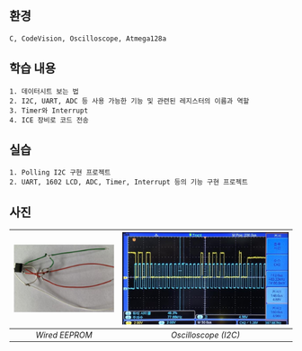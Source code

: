 ## 환경
    C, CodeVision, Oscilloscope, Atmega128a
## 학습 내용
    1. 데이터시트 보는 법
    2. I2C, UART, ADC 등 사용 가능한 기능 및 관련된 레지스터의 이름과 역할
    3. Timer와 Interrupt
    4. ICE 장비로 코드 전송
    
## 실습
    1. Polling I2C 구현 프로젝트
    2. UART, 1602 LCD, ADC, Timer, Interrupt 등의 기능 구현 프로젝트
## 사진
| ![Image 1](EEPROM_Wired.jpg) | ![Image 2](IICOsc2.jpg) |
|:---:|:---:|
| *Wired EEPROM* | *Oscilloscope (I2C)* |
